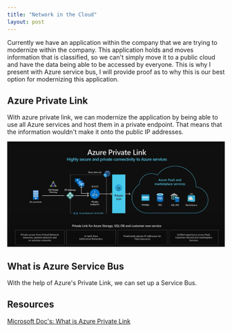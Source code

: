 ```yaml
---
title: "Network in the Cloud"
layout: post
---
```


Currently we have an application within the company that we are trying to modernize within the company. This application holds and moves information that is classified, so we can't simply move it to a public cloud and have the data being able to be accessed by everyone. This is why I present with Azure service bus, I will provide proof as to why this is our best option for modernizing this application.


## Azure Private Link

With azure private link, we can modernize the application by being able to use all Azure services and host them in a private endpoint. That means that the information wouldn't make it onto the public IP addresses. 

![Azure's private link](/assets/Images/Blog7/AzurePrivateLink.png)

## What is Azure Service Bus

With the help of Azure's Private Link, we can set up a Service Bus. 

## Resources

[Microsoft Doc's: What is Azure Private Link](https://docs.microsoft.com/en-us/azure/private-link/private-link-overview)

